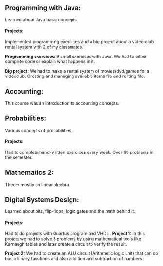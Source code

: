 ## Programming with Java: 
Learned about Java basic concepts.
#### Projects:
Implemented programming exercices and a big project about a video-club rental system with 2 of my classmates.

**Programming exercises**: 9 small exercises with Java. We had to either complete code or explain what happens in it.

**Big project**: We had to make a rental system of movies/dvd/games for a videoclub. Creating and managing available items file and renting file.

## Accounting: 
This course was an introduction to accounting concepts.

## Probabilities: 
Various concepts of probabilities, 
#### Projects: 
Had to complete hand-written exercices every week. Over 60 problems in the semester.

## Mathematics 2: 
Theory mostly on linear algebra.

## Digital Systems Design: 
Learned about bits, flip-flops, logic gates and the math behind it.
#### Projects: 
Had to do projects with Quartus program and VHDL .
**Project 1:** In this project we had to solve 3 problems by using mathematical tools like Karnaugh tables and later create a circuit to verify the result.

**Project 2:** We had to create an ALU circuit (Arithmetic logic unit) that can do basic binary functions and also addition and subtraction of numbers.

